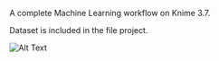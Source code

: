 A complete Machine Learning workflow on Knime 3.7.

Dataset is included in the file project.

![Alt Text](https://gifyu.com/image/W1ei)


